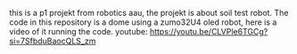 this is a p1 projekt from robotics aau, the projekt is about soil test robot. The code in this repository is a dome using a zumo32U4 oled robot, here is a video of it running the code.
youtube: https://youtu.be/CLVPle6TGCg?si=7SfbduBaocQLS_zm
